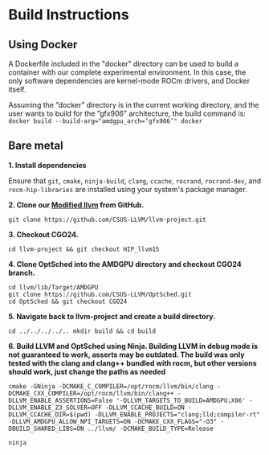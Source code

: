 # Build Instructions

## Using Docker
A Dockerfile included in the "docker" directory can be used to build a container with our complete experimental environment. In this case, the only software dependencies are kernel-mode ROCm drivers, and Docker itself.

Assuming the ”docker” directory is in the current working directory, and the user wants to build for the ”gfx906” architecture, the build command is:
`docker build --build-arg="amdgpu_arch=’gfx906’" docker`

## Bare metal

**1. Install dependencies**

Ensure that `git`, `cmake`, `ninja-build`, `clang`, `ccache`, `rocrand`, `rocrand-dev`, and `rocm-hip-libraries` are installed using your system's package manager.

**2. Clone our [Modified llvm] from GitHub.**

```
git clone https://github.com/CSUS-LLVM/llvm-project.git
```

**3. Checkout CGO24.**

`
cd llvm-project && git checkout HIP_llvm15
`

**4. Clone OptSched into the AMDGPU directory and checkout CGO24 branch.**

```
cd llvm/lib/Target/AMDGPU
git clone https://github.com/CSUS-LLVM/OptSched.git
cd OptSched && git checkout CGO24
```

**5. Navigate back to llvm-project and create a build directory.**

`
cd ../../../../..
mkdir build && cd build
`

**6. Build LLVM and OptSched using Ninja. Building LLVM in debug mode is not guaranteed to work, asserts may be outdated. The build was only tested with the clang and clang++ bundled with rocm, but other versions should work, just change the paths as needed**

`cmake -GNinja -DCMAKE_C_COMPILER=/opt/rocm/llvm/bin/clang -DCMAKE_CXX_COMPILER=/opt/rocm/llvm/bin/clang++ -DLLVM_ENABLE_ASSERTIONS=False '-DLLVM_TARGETS_TO_BUILD=AMDGPU;X86' -DLLVM_ENABLE_Z3_SOLVER=OFF -DLLVM_CCACHE_BUILD=ON -DLLVM_CCACHE_DIR=$(pwd) -DLLVM_ENABLE_PROJECTS="clang;lld;compiler-rt" -DLLVM_AMDGPU_ALLOW_NPI_TARGETS=ON -DCMAKE_CXX_FLAGS="-O3" -DBUILD_SHARED_LIBS=ON ../llvm/ -DCMAKE_BUILD_TYPE=Release`

`
ninja
`
<!-- Outside links -->
[Modified llvm]: https://github.com/CSUS-LLVM/llvm-project/tree/CGO24
